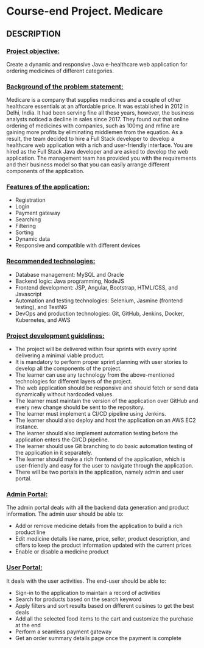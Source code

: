 # Course-end Project. Medicare
## DESCRIPTION

### <ins>Project objective:</ins> 
Create a dynamic and responsive Java e-healthcare web application for ordering medicines of different categories.

### <ins>Background of the problem statement:</ins>
Medicare is a company that supplies medicines and a couple of other healthcare essentials at an affordable price. It was established in 2012 in Delhi, India. It had been serving fine all these years, however, the business analysts noticed a decline in sales since 2017. They found out that online ordering of medicines with companies, such as 100mg and mfine are gaining more profits by eliminating middlemen from the equation. As a result, the team decided to hire a Full Stack developer to develop a healthcare web application with a rich and user-friendly interface.
You are hired as the Full Stack Java developer and are asked to develop the web application. The management team has provided you with the requirements and their business model so that you can easily arrange different components of the application.

### <ins>Features of the application:</ins>
- Registration
- Login
- Payment gateway
- Searching
- Filtering
- Sorting
- Dynamic data
- Responsive and compatible with different devices

### <ins>Recommended technologies:</ins>
- Database management: MySQL and Oracle
- Backend logic: Java programming, NodeJS
- Frontend development: JSP, Angular, Bootstrap, HTML/CSS, and Javascript
- Automation and testing technologies: Selenium, Jasmine (frontend testing), and TestNG
- DevOps and production technologies: Git, GitHub, Jenkins, Docker, Kubernetes, and AWS

### <ins>Project development guidelines:</ins>
- The project will be delivered within four sprints with every sprint delivering a minimal viable product.
- It is mandatory to perform proper sprint planning with user stories to develop all the components of the project.
- The learner can use any technology from the above-mentioned technologies for different layers of the project.
- The web application should be responsive and should fetch or send data dynamically without hardcoded values.
- The learner must maintain the version of the application over GitHub and every new change should be sent to the repository.
- The learner must implement a CI/CD pipeline using Jenkins.
- The learner should also deploy and host the application on an AWS EC2 instance.
- The learner should also implement automation testing before the application enters the CI/CD pipeline.
- The learner should use Git branching to do basic automation testing of the application in it separately.
- The learner should make a rich frontend of the application, which is user-friendly and easy for the user to navigate through the application.
- There will be two portals in the application, namely admin and user portal.

### <ins>Admin Portal:</ins>
The admin portal deals with all the backend data generation and product information. The admin user should be able to:
- Add or remove medicine details from the application to build a rich product line
- Edit medicine details like name, price, seller, product description, and offers to keep the product information updated with the current prices
- Enable or disable a medicine product
 
### <ins>User Portal:</ins>
It deals with the user activities. The end-user should be able to:
- Sign-in to the application to maintain a record of activities
- Search for products based on the search keyword
- Apply filters and sort results based on different cuisines to get the best deals
- Add all the selected food items to the cart and customize the purchase at the end
- Perform a seamless payment gateway
- Get an order summary details page once the payment is complete
